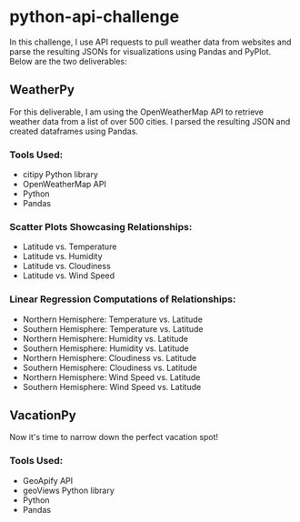 # python-api-challenge

In this challenge, I use API requests to pull weather data from websites and parse the resulting JSONs for visualizations using Pandas and PyPlot. Below are the two deliverables:

## WeatherPy
For this deliverable, I am using the OpenWeatherMap API to retrieve weather data from a list of over 500 cities. I parsed the resulting JSON and created dataframes using Pandas.

### Tools Used:
* citipy Python library
* OpenWeatherMap API
* Python
* Pandas

### Scatter Plots Showcasing Relationships:
* Latitude vs. Temperature
* Latitude vs. Humidity
* Latitude vs. Cloudiness
* Latitude vs. Wind Speed

### Linear Regression Computations of Relationships:
* Northern Hemisphere: Temperature vs. Latitude
* Southern Hemisphere: Temperature vs. Latitude
* Northern Hemisphere: Humidity vs. Latitude
* Southern Hemisphere: Humidity vs. Latitude
* Northern Hemisphere: Cloudiness vs. Latitude
* Southern Hemisphere: Cloudiness vs. Latitude
* Northern Hemisphere: Wind Speed vs. Latitude
* Southern Hemisphere: Wind Speed vs. Latitude

## VacationPy
Now it's time to narrow down the perfect vacation spot! 
### Tools Used:
* GeoApify API 
* geoViews Python library
* Python
* Pandas
